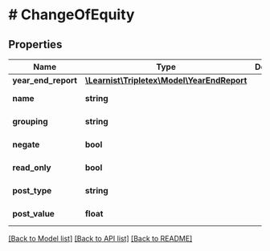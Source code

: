 # # ChangeOfEquity

## Properties

Name | Type | Description | Notes
------------ | ------------- | ------------- | -------------
**year_end_report** | [**\Learnist\Tripletex\Model\YearEndReport**](YearEndReport.md) |  | [optional]
**name** | **string** |  | [optional] [readonly]
**grouping** | **string** |  | [optional] [readonly]
**negate** | **bool** |  | [optional] [readonly]
**read_only** | **bool** |  | [optional] [readonly]
**post_type** | **string** |  | [optional] [readonly]
**post_value** | **float** |  | [optional] [readonly]

[[Back to Model list]](../../README.md#models) [[Back to API list]](../../README.md#endpoints) [[Back to README]](../../README.md)

